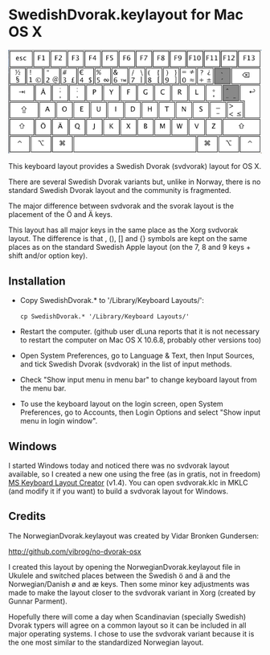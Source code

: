 SwedishDvorak.keylayout for Mac OS X
====================================

![layout](https://github.com/AlbertVeli/Swedish-Dvorak--svdvorak--for-OSX/raw/master/svdvorak-osx.png "svdvorak OSX Layout")

This keyboard layout provides a Swedish Dvorak (svdvorak)
layout for OS X.

There are several Swedish Dvorak variants but, unlike in Norway, there
is no standard Swedish Dvorak layout and the community is fragmented.

The major difference between svdvorak and the svorak layout is
the placement of the Ö and Ä keys.

This layout has all major keys in the same place as the
Xorg svdvorak layout. The difference is that \, (), [] and {}
symbols are kept on the same places as on the standard Swedish
Apple layout (on the 7, 8 and 9 keys + shift and/or option key).


Installation
------------

* Copy SwedishDvorak.* to '/Library/Keyboard Layouts/':

  `cp SwedishDvorak.* '/Library/Keyboard Layouts/'`

* Restart the computer.
  (github user dLuna reports that it is not necessary to restart the computer on Mac OS X 10.6.8, probably other versions too)

* Open System Preferences,
   go to Language & Text,
   then Input Sources, and
   tick Swedish Dvorak (svdvorak) in the list of input methods.

* Check "Show input menu in menu bar" to change keyboard layout
   from the menu bar.

* To use the keyboard layout on the login screen,
   open System Preferences, go to Accounts, then Login Options and
   select "Show input menu in login window".


Windows
-------

I started Windows today and noticed there was no svdvorak layout
available, so I created a new one using the free (as in gratis, not in
freedom) [MS Keyboard Layout Creator](https://www.microsoft.com/en-us/download/details.aspx?id=22339) (v1.4).
You can open svdvorak.klc in MKLC (and modify it if you want) to build
a svdvorak layout for Windows.


Credits
-------

The NorwegianDvorak.keylayout was created by Vidar Bronken Gundersen:

 http://github.com/vibrog/no-dvorak-osx

I created this layout by opening the NorwegianDvorak.keylayout
file in Ukulele and switched places between the Swedish ö and ä
and the Norwegian/Danish ø and æ keys. Then some minor key adjustments
was made to make the layout closer to the svdvorak variant in Xorg (created
by Gunnar Parment).

Hopefully there will come a day when Scandinavian (specially Swedish)
Dvorak typers will agree on a common layout so it can be included in all
major operating systems. I chose to use the svdvorak variant because it
is the one most similar to the standardized Norwegian layout.

